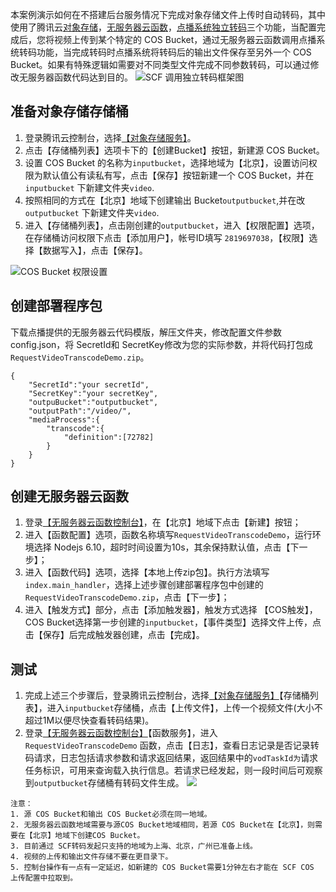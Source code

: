  
本案例演示如何在不搭建后台服务情况下完成对象存储文件上传时自动转码，其中使用了腾讯云[对象存储](https://cloud.tencent.com/product/cos)，[无服务器云函数](https://cloud.tencent.com/product/scf)，[点播系统独立转码](https://cloud.tencent.com/document/product/266/2833)三个功能，当配置完成后，您将视频上传到某个特定的 COS Bucket，通过无服务器云函数调用点播系统转码功能，当完成转码时点播系统将转码后的输出文件保存至另外一个 COS Bucket。如果有特殊逻辑如需要对不同类型文件完成不同参数转码，可以通过修改无服务器函数代码达到目的。
![SCF 调用独立转码框架图](https://main.qcloudimg.com/raw/24b3d2b6ce152671251b60d4f828dcac.png)
## 准备对象存储存储桶
1. 登录腾讯云控制台，选择[【对象存储服务】](https://console.cloud.tencent.com/cos5/bucket)。
2. 点击【存储桶列表】选项卡下的【创建Bucket】按钮，新建源 COS Bucket。
3. 设置 COS Bucket 的名称为`inputbucket`，选择地域为【北京】，设置访问权限为默认值公有读私有写，点击【保存】按钮新建一个 COS Bucket，并在`inputbucket` 下新建文件夹`video`.
4. 按照相同的方式在【北京】地域下创建输出 Bucket`outputbucket`,并在改`outputbucket` 下新建文件夹`video`.
5. 进入【存储桶列表】，点击刚创建的`outputbucket`，进入【权限配置】选项，在存储桶访问权限下点击【添加用户】，帐号ID填写 `2819697038`，【权限】选择【数据写入】，点击【保存】。

![COS Bucket 权限设置](https://main.qcloudimg.com/raw/ae4be63c286b1b8ffc6d2218284fdd25.png)

## 创建部署程序包
下载点播提供的无服务器云代码模版，解压文件夹，修改配置文件参数 config.json，将 SecretId和 SecretKey修改为您的实际参数，并将代码打包成 `RequestVideoTranscodeDemo.zip`。

``` 
{
    "SecretId":"your secretId",
    "SecretKey":"your secretKey",
    "outpuBucket":"outputbucket",
    "outputPath":"/video/",
    "mediaProcess":{
        "transcode":{
            "definition":[72782]
        }
    }
}
``` 

## 创建无服务器云函数
1. 登录[【无服务器云函数控制台】](https://console.cloud.tencent.com/scf)，在【北京】地域下点击【新建】按钮；
2. 进入【函数配置】选项，函数名称填写`RequestVideoTranscodeDemo`，运行环境选择 Nodejs 6.10，超时时间设置为10s，其余保持默认值，点击【下一步】；
3. 进入【函数代码】选项，选择【本地上传zip包】。执行方法填写`index.main_handler`，选择上述步骤创建部署程序包中创建的 `RequestVideoTranscodeDemo.zip`，点击【下一步】；
4. 进入【触发方式】部分，点击【添加触发器】，触发方式选择 【COS触发】，COS Bucket选择第一步创建的`inputbucket`，【事件类型】选择文件上传，点击【保存】后完成触发器创建，点击【完成】。

## 测试
1. 完成上述三个步骤后，登录腾讯云控制台，选择[【对象存储服务】](https://console.cloud.tencent.com/cos5/bucket)【存储桶列表】，进入`inputbucket`存储桶，点击【上传文件】，上传一个视频文件(大小不超过1M以便尽快查看转码结果)。
2. 登录[【无服务器云函数控制台】](https://console.cloud.tencent.com/scf)【函数服务】，进入 `RequestVideoTranscodeDemo` 函数，点击【日志】，查看日志记录是否记录转码请求，日志包括请求参数和请求返回结果，返回结果中的`vodTaskId为`请求任务标识，可用来查询载入执行信息。若请求已经发起，则一段时间后可观察到`outputbucket`存储桶有转码文件生成。
![](https://main.qcloudimg.com/raw/2edf0c22ae509d397c8293a0821e486b.png)


``` 
注意：
1. 源 COS Bucket和输出 COS Bucket必须在同一地域。
2. 无服务器云函数地域需要与源COS Bucket地域相同，若源 COS Bucket在【北京】，则需要在【北京】地域下创建COS Bucket。
3. 目前通过 SCF转码发起只支持的地域为上海、北京，广州已准备上线。
4. 视频的上传和输出文件存储不要在更目录下。
5. 控制台操作有一点有一定延迟，如新建的 COS Bucket需要1分钟左右才能在 SCF COS 上传配置中拉取到。
``` 





